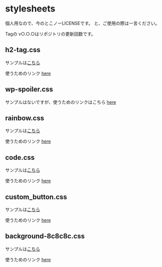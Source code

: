 # stylesheets
個人用なので、今のとこノーLICENSEです。
と、ご使用の際は一言ください。

Tagの v○.○.○はリポジトリの更新回数です。

## h2-tag.css
サンプルは[こちら](https://firesepichub-14.github.io/stylesheets/sample_pages/h2-tag.html)

使うためのリンク
[here](https://firesepichub-14.github.io/stylesheets/css/h2-tag.css)

## wp-spoiler.css
サンプルはないですが、使うためのリンクはこちら
[here](https://firesepichub-14.github.io/stylesheets/css/wp-spoiler.css)


## rainbow.css
サンプルは[こちら](https://firesepichub-14.github.io/stylesheets/sample_pages/rainbow.html)

使うためのリンク
[here](https://firesepichub-14.github.io/stylesheets/css/rainbow.css)


## code.css
サンプルは[こちら](https://firesepichub-14.github.io/stylesheets/sample_pages/code.html)

使うためのリンク
[here](https://firesepichub-14.github.io/stylesheets/css/code.css)


## custom_button.css
サンプルは[こちら](https://firesepichub-14.github.io/stylesheets/sample_pages/custom_button.html)

使うためのリンク
[here](https://firesepichub-14.github.io/stylesheets/css/custom_button.css)


## background-8c8c8c.css
サンプルは[こちら](https://firesepichub-14.github.io/stylesheets/sample_pages/bkg-8c8c8c.html)

使うためのリンク
[here](https://firesepichub-14.github.io/stylesheets/css/background-8c8c8c.css)